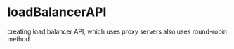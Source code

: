 # loadBalancerAPI
creating load balancer API, which uses proxy servers also uses round-robin method

